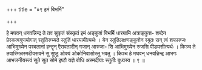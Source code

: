+++
title = "०९ इमं बिभर्मि"

+++

हे मघवन् धनवन्निन्द्र ते तव सुकृतं संस्कृतं इमं अङ्कुशं बिभर्मि धारयामि अत्राङ्कुश- शब्देन प्रेरकत्वगुणयोगात् स्तुतिरुच्यते स्तुतिं धारयामीत्यर्थः । येन स्तुतिलक्षणङ्कुशेन स्वुतः सन् त्वं शफारुजः आभिमुख्येन परबलानां हन्तॄन् ऎरावतादीन् गजान् आरुजा- सि आभिमुख्येन रुजसि पीडयसीत्यर्थः । किञ्च ते तवास्मिन्नस्मदीयसवने सु सुष्ठु ओक्यं ओकोनिवासोस्तु भवतु । किञ्च हे मघवन् धनवन्निन्द्र आभगः आभजनीयस्त्वं सुते सुत सोमे इष्टौ यज्ञे बोधि अस्मदीयाः स्तुतीः बुध्यस्व ॥ ९ ॥